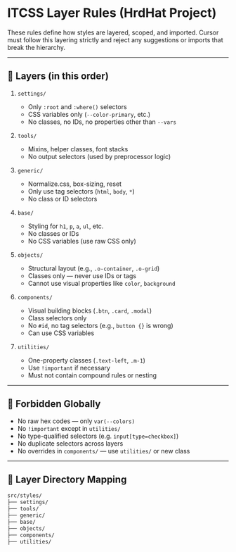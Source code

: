 # ITCSS Layer Rules (HrdHat Project)

These rules define how styles are layered, scoped, and imported. Cursor must follow this layering strictly and reject any suggestions or imports that break the hierarchy.

---

## 📐 Layers (in this order)

1. `settings/`
   - Only `:root` and `:where()` selectors
   - CSS variables only (`--color-primary`, etc.)
   - No classes, no IDs, no properties other than `--vars`

2. `tools/`
   - Mixins, helper classes, font stacks
   - No output selectors (used by preprocessor logic)

3. `generic/`
   - Normalize.css, box-sizing, reset
   - Only use tag selectors (`html`, `body`, `*`)
   - No class or ID selectors

4. `base/`
   - Styling for `h1`, `p`, `a`, `ul`, etc.
   - No classes or IDs
   - No CSS variables (use raw CSS only)

5. `objects/`
   - Structural layout (e.g., `.o-container`, `.o-grid`)
   - Classes only — never use IDs or tags
   - Cannot use visual properties like `color`, `background`

6. `components/`
   - Visual building blocks (`.btn`, `.card`, `.modal`)
   - Class selectors only
   - No `#id`, no tag selectors (e.g., `button {}` is wrong)
   - Can use CSS variables

7. `utilities/`
   - One-property classes (`.text-left`, `.m-1`)
   - Use `!important` if necessary
   - Must not contain compound rules or nesting

---

## 🚫 Forbidden Globally

- No raw hex codes — only `var(--colors)`
- No `!important` except in `utilities/`
- No type-qualified selectors (e.g. `input[type=checkbox]`)
- No duplicate selectors across layers
- No overrides in `components/` — use `utilities/` or new class

---

## 📂 Layer Directory Mapping

```txt
src/styles/
├── settings/
├── tools/
├── generic/
├── base/
├── objects/
├── components/
├── utilities/
